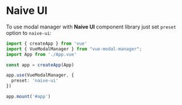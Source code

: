 # Naive UI

To use modal manager with **Naive UI** component library just set `preset` option to `naive-ui`:

```ts
import { createApp } from 'vue'
import { VueModalManager } from "vue-modal-manager";
import App from './App.vue'

const app = createApp(App)

app.use(VueModalManager, {
  preset: 'naive-ui'
})

app.mount('#app')
```